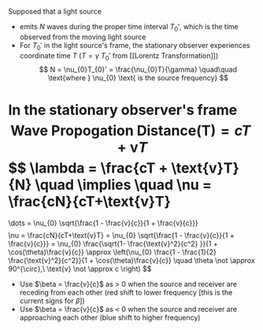 Supposed that a light source 
* emits $N$ waves during the proper time interval $T_{0}'$, which is the time observed from the moving light source
* For $T_{0}'$ in the light source's frame, the stationary observer experiences coordinate time $T$
($T = \gamma\ T_{0}'$ from [[Lorentz Transformation]])
$$
N = \nu_{0}T_{0}' = \frac{\nu_{0}T}{\gamma} \quad\quad \text{where } \nu_{0} \text{ is the source frequency}
$$

In the stationary observer's frame
$$
\text{Wave Propogation Distance(T)} = cT + \text{v}T 
$$
$$
\lambda = \frac{cT + \text{v}T}{N} \quad \implies \quad \nu = \frac{cN}{cT+\text{v}T} 
=
\dots
=  \nu_{0} \sqrt{\frac{1 - \frac{v}{c}}{1 + \frac{v}{c}}}
$$
$$
\nu = \frac{cN}{cT+\text{v}T} 
= \nu_{0} \sqrt{\frac{1 - \frac{v}{c}}{1 + \frac{v}{c}}}
= \nu_{0} \frac{\sqrt{1- \frac{\text{v}^2}{c^2} }}{1 + \cos(\theta)\frac{v}{c}}
\approx \left(\nu_{0} \frac{1 - \frac{1}{2} \frac{\text{v}^2}{c^2}}{1 + \cos(\theta)\frac{v}{c}} \quad \theta \not \approx 90^{\circ},\ \text{v} \not \approx c \right)
$$
* Use $\beta = \frac{v}{c}$ as > 0 when the source and receiver are receding from each other (red shift to lower frequency \[this is the current signs for $\beta$\])
* Use $\beta = \frac{v}{c}$ as < 0 when the source and receiver are approaching each other (blue shift to higher frequency)